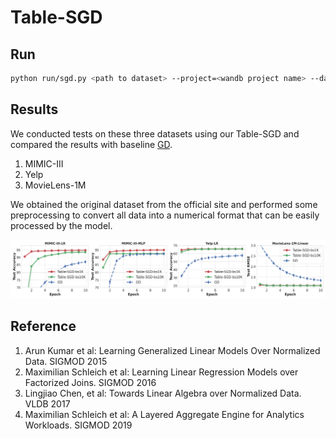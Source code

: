 # Table-SGD

## Run

```sh
python run/sgd.py <path to dataset> --project=<wandb project name> --dataset=<dataset name>
```


## Results

We conducted tests on these three datasets using our Table-SGD and compared the results with baseline [GD](#Reference).

1. MIMIC-III
2. Yelp
3. MovieLens-1M

We obtained the original dataset from the official site and performed some preprocessing to convert all data into a numerical format that can be easily processed by the model.

![Table-SGD vs. GD](Table-sgd-epoch.png)

## Reference

1. Arun Kumar et al: Learning Generalized Linear Models Over Normalized Data. SIGMOD 2015
2. Maximilian Schleich et al: Learning Linear Regression Models over Factorized Joins. SIGMOD 2016
3. Lingjiao Chen, et al: Towards Linear Algebra over Normalized Data. VLDB 2017
4. Maximilian Schleich et al: A Layered Aggregate Engine for Analytics Workloads. SIGMOD 2019
